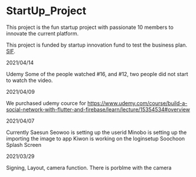 # StartUp_Project

This project is the fun startup project with passionate 10 members to innovate the current platform.

This project is funded by startup innovation fund to test the business plan. [SIF](https://www.ou.edu/innovationhub/startups/startup-fund).




2021/04/14 

Udemy 
Some of the people watched #16, and #12, two people did not start to watch the video.



2021/04/09

We purchased udemy cource for 
https://www.udemy.com/course/build-a-social-network-with-flutter-and-firebase/learn/lecture/15354534#overview



2021/04/07

Currently Saesun Seowoo is setting up the userid 
Minobo is setting up the importing the image to app
Kiwon is working on the loginsetup
Soochoon Splash Screen


2021/03/29

Signing, Layout, camera function. 
There is porblme with the camera

